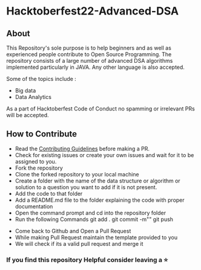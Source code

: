 # Hacktoberfest22-Advanced-DSA 
## About
This Repository's sole purpose is to help beginners and as well as experienced people contribute to Open Source Programming. The repository consists of a large number of advanced DSA algorithms implemented particularly in JAVA. Any other language is also accepted.

Some of the topics include :

* Big data
* Data Analytics


As a part of Hacktoberfest Code of Conduct no spamming or irrelevant PRs will be accepted.

## How to Contribute
- Read the [Contributing Guidelines](Contributing.md) before making a PR.
- Check for existing issues or create your own issues and wait for it to be assigned to you.
- Fork the repository
- Clone the forked repository to your local machine
- Create a folder with the name of the data structure or algorithm or solution to a question you want to add if it is not present.
- Add the code to that folder
- Add a README.md file to the folder explaining the code with proper documentation
- Open the command prompt and cd into the repository folder
- Run the following Commands
git add .
git commit -m"<Name of your Algorithm>"
git push

* Come back to Github and Open a Pull Request
* While making Pull Request maintain the template provided to you
* We will check if its a valid pull request and merge it

### If you find this repository Helpful consider leaving a :star: